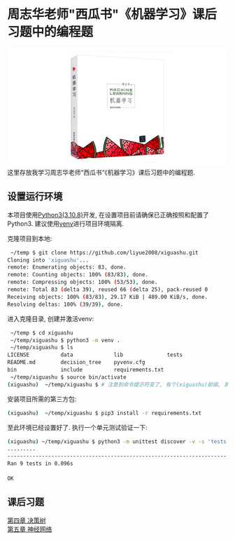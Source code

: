 # 周志华老师"西瓜书"《机器学习》课后习题中的编程题

![西瓜书](data/xiguashu.jpg)
这里存放我学习周志华老师“西瓜书“《机器学习》课后习题中的编程题.

## 设置运行环境

本项目使用[Python3\(3.10.8\)](https://www.python.org/downloads/)开发, 在设置项目前请确保已正确按照和配置了Python3. 建议使用[venv](https://docs.python.org/zh-cn/3/library/venv.html)进行项目环境隔离.

克隆项目到本地:  

```bash
 ~/temp $ git clone https://github.com/liyue2008/xiguashu.git
Cloning into 'xiguashu'...
remote: Enumerating objects: 83, done.
remote: Counting objects: 100% (83/83), done.
remote: Compressing objects: 100% (53/53), done.
remote: Total 83 (delta 39), reused 66 (delta 25), pack-reused 0
Receiving objects: 100% (83/83), 29.17 KiB | 489.00 KiB/s, done.
Resolving deltas: 100% (39/39), done.
```

进入克隆目录, 创建并激活venv:

```bash
 ~/temp $ cd xiguashu
 ~/temp/xiguashu $ python3 -m venv .
 ~/temp/xiguashu $ ls
LICENSE          data             lib              tests
README.md        decision_tree    pyvenv.cfg
bin              include          requirements.txt
 ~/temp/xiguashu $ source bin/activate
(xiguashu)  ~/temp/xiguashu $ # 注意到命令提示符变了, 有个(xiguashu)前缀, 表示当前环境是一个名为xiguashu的Python环境
```

安装项目所需的第三方包:

```bash
(xiguashu)  ~/temp/xiguashu $ pip3 install -r requirements.txt
```

至此环境已经设置好了. 执行一个单元测试验证一下:

```bash
(xiguashu) ~/temp/xiguashu $ python3 -m unittest discover -v -s 'tests' -p '*_test.py' -t .
.........
----------------------------------------------------------------------
Ran 9 tests in 0.096s

OK
```

## 课后习题

[第四章 决策树](./doc/decision_tree.md)  
[第五章 神经网络](./doc/neural_networks.md)  
